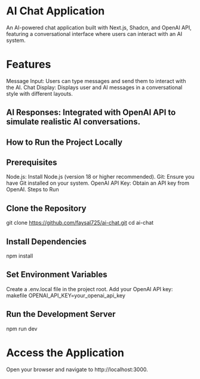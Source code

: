 # AI Chat Application
An AI-powered chat application built with Next.js, Shadcn, and OpenAI API, featuring a conversational interface where users can interact with an AI system.

# Features

Message Input: Users can type messages and send them to interact with the AI.
Chat Display: Displays user and AI messages in a conversational style with different layouts.

## AI Responses: Integrated with OpenAI API to simulate realistic AI conversations.

## How to Run the Project Locally

##  Prerequisites
Node.js: Install Node.js (version 18 or higher recommended).
Git: Ensure you have Git installed on your system.
OpenAI API Key: Obtain an API key from OpenAI.
Steps to Run


##  Clone the Repository
git clone https://github.com/faysal725/ai-chat.git
cd ai-chat

##  Install Dependencies
npm install

## Set Environment Variables
Create a .env.local file in the project root.
Add your OpenAI API key:
makefile
OPENAI_API_KEY=your_openai_api_key

##  Run the Development Server
npm run dev

# Access the Application
Open your browser and navigate to http://localhost:3000.
